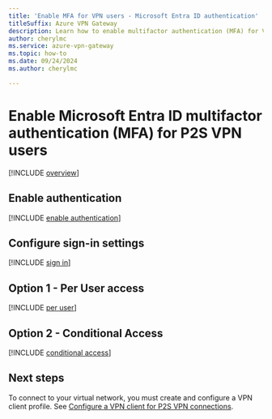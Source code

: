 ```yaml
---
title: 'Enable MFA for VPN users - Microsoft Entra ID authentication'
titleSuffix: Azure VPN Gateway
description: Learn how to enable multifactor authentication (MFA) for VPN users.
author: cherylmc
ms.service: azure-vpn-gateway
ms.topic: how-to
ms.date: 09/24/2024
ms.author: cherylmc

---
```

# Enable Microsoft Entra ID multifactor authentication (MFA) for P2S VPN users

[!INCLUDE [overview](../../includes/vpn-gateway-vwan-openvpn-enable-mfa-overview.md)]

## <a name="enableauth"></a>Enable authentication

[!INCLUDE [enable authentication](../../includes/vpn-gateway-vwan-openvpn-enable-auth.md)]

## <a name="enablesign"></a>Configure sign-in settings

[!INCLUDE [sign in](../../includes/vpn-gateway-vwan-openvpn-sign-in.md)]

## <a name="peruser"></a>Option 1 - Per User access

[!INCLUDE [per user](../../includes/vpn-gateway-vwan-openvpn-per-user.md)]

## <a name="conditional"></a>Option 2 - Conditional Access

[!INCLUDE [conditional access](../../includes/vpn-gateway-vwan-openvpn-conditional.md)]

## Next steps

To connect to your virtual network, you must create and configure a VPN client profile. See [Configure a VPN client for P2S VPN connections](point-to-site-entra-gateway.md#download).
